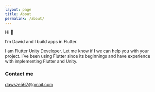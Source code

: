 ```yaml
---
layout: page
title: About
permalink: /about/
---
```


Hi 👋

I’m Dawid and I build apps in Flutter.

I am Flutter Unity Developer. Let me know if I we can help you with your project. I’ve been using Flutter since its beginnings and have experience with implementing Flutter and Unity.


### Contact me

[dawsze567@gmail.com](mailto:dawsze567@gmail.com)
